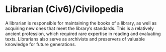# Librarian (Civ6)/Civilopedia

A librarian is responsible for maintaining the books of a library, as well as acquiring new ones that meet the library’s standards. This is a relatively ancient profession, which required rare expertise in reading and evaluating texts. Librarians also serve as archivists and preservers of valuable knowledge for future generations.